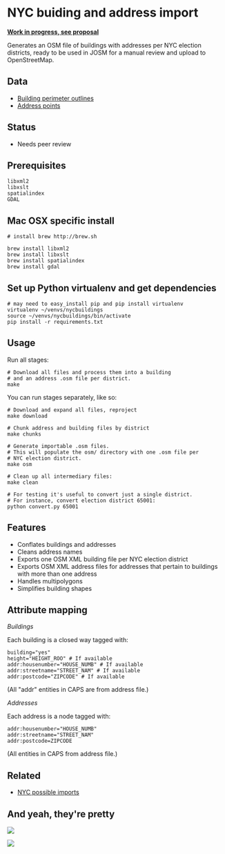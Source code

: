 NYC buiding and address import
==============================

**[Work in progress, see proposal](https://github.com/osmlab/nycbuildings/blob/master/PROPOSAL.md)**

Generates an OSM file of buildings with addresses per NYC election districts,
ready to be used in JOSM for a manual review and upload to OpenStreetMap.

## Data

- [Building perimeter outlines](https://dl.dropboxusercontent.com/u/479174/NYC/BUILDING_7_25_13.zip)
- [Address points](https://dl.dropboxusercontent.com/u/479174/NYC/NYC_AddressPoint.zip)

## Status

- Needs peer review

## Prerequisites 

    libxml2 
    libxslt
    spatialindex
    GDAL  
   

## Mac OSX specific install 
  
    # install brew http://brew.sh

    brew install libxml2 
    brew install libxslt 
    brew install spatialindex 
    brew install gdal 


## Set up Python virtualenv and get dependencies
    # may need to easy_install pip and pip install virtualenv 
    virtualenv ~/venvs/nycbuildings
    source ~/venvs/nycbuildings/bin/activate 
    pip install -r requirements.txt


## Usage

Run all stages:

    # Download all files and process them into a building
    # and an address .osm file per district.
    make

You can run stages separately, like so:

    # Download and expand all files, reproject
    make download

    # Chunk address and building files by district
    make chunks

    # Generate importable .osm files.
    # This will populate the osm/ directory with one .osm file per
    # NYC election district.
    make osm

    # Clean up all intermediary files:
    make clean

    # For testing it's useful to convert just a single district.
    # For instance, convert election district 65001:
    python convert.py 65001


## Features

- Conflates buildings and addresses
- Cleans address names
- Exports one OSM XML building file per NYC election district
- Exports OSM XML address files for addresses that pertain to buildings with
  more than one address
- Handles multipolygons
- Simplifies building shapes

## Attribute mapping

*Buildings*

Each building is a closed way tagged with:

    building="yes"
    height="HEIGHT_ROO" # If available
    addr:housenumber="HOUSE_NUMB" # If available
    addr:streetname="STREET_NAM" # If available
    addr:postcode="ZIPCODE" # If available

(All "addr" entities in CAPS are from address file.)

*Addresses*

Each address is a node tagged with:

    addr:housenumber="HOUSE_NUMB"
    addr:streetname="STREET_NAM"
    addr:postcode=ZIPCODE

(All entities in CAPS from address file.)

## Related

- [NYC possible imports](http://wiki.openstreetmap.org/wiki/New_York,_New_York#Possible_Imports)

## And yeah, they're pretty

[![](http://cl.ly/image/1D1C3M0y3M43/Screen%20Shot%202013-08-02%20at%201.52.03%20PM.png)](http://a.tiles.mapbox.com/v3/villeda.nyc-buildings/page.htm)

[![](http://cl.ly/image/34132N0T2r0T/Screen%20Shot%202013-08-02%20at%201.52.16%20PM.png)](http://a.tiles.mapbox.com/v3/villeda.nyc-buildings/page.htm)
